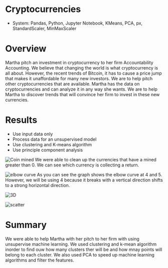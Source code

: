 # Cryptocurrencies
  - System: Pandas, Python, Jupyter Notebook, KMeans, PCA, px, StandardScaler, MinMaxScaler
  
# Overview
Martha pitch an investment in cryptocurrency to her firm Accountability Accounting. We believe that changing the world is what cryptocurrency is all about. However, the recent trends of Bitcoin, it has to cause a price jump that makes it unaffordable for many new investors. We are to help pitch other cryptocurrencies that are available. Martha has the data on cryptocurrencies and can analyze it in any way she wants. We are to help Martha to discover trends that will convince her firm to invest in these new currencies.
 
 # Results  
  - Use input data only
  - Process data for an unsupervised model
  - Use clustering and K-means algorithm
  - Use principle component analysis
  
![Coin mined](https://user-images.githubusercontent.com/108844775/211178017-b710f0b5-ee5b-4549-b8c9-0599d14a0cf4.png)
We were able to clean up the currencies that have a mined greater than 0. We can see which currency is collecting a return.

![elbow curve](https://user-images.githubusercontent.com/108844775/211178019-490b37b9-edd9-402a-b51b-f489dd62535e.png)
As you can see the graph shows the elbow curve at 4 and 5. However, we will be using 4 because it breaks with a vertical direction shifts to a strong horizontal direction.

![3D](https://user-images.githubusercontent.com/108844775/211178023-3224cb9f-3137-4bdb-adda-3b39b3aa93f7.png)


![scatter](https://user-images.githubusercontent.com/108844775/211178021-8a96e067-7eb8-42c8-9d5f-697318a00281.png)

 
 # Summary
We were able to help Martha with her pitch to her firm with using unsupervise machine learning. We used clustering and k-mean algorithm inorder to find ouw how many clusters ther will be and how mnay points will belong to each cluster. We also used PCA to speed up machine learning algorithms and filter the features.
 
